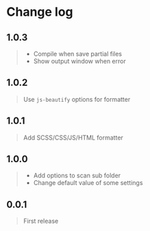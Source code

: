 # Change log

## 1.0.3
> - Compile when save partial files
> - Show output window when error

## 1.0.2
> Use `js-beautify` options for formatter

## 1.0.1
> Add SCSS/CSS/JS/HTML formatter

## 1.0.0
> - Add options to scan sub folder
> - Change default value of some settings

## 0.0.1
> First release
